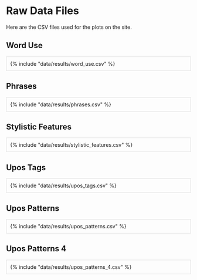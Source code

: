 # Raw Data Files

Here are the CSV files used for the plots on the site.

## Word Use

<div style="overflow-x: auto; max-width: 100%; border: 1px solid #ddd; padding: 10px;">
    {% include "data/results/word_use.csv" %}
</div>

## Phrases

<div style="overflow-x: auto; max-width: 100%; border: 1px solid #ddd; padding: 10px;">
    {% include "data/results/phrases.csv" %}
</div>

## Stylistic Features

<div style="overflow-x: auto; max-width: 100%; border: 1px solid #ddd; padding: 10px;">
    {% include "data/results/stylistic_features.csv" %}
</div>

## Upos Tags

<div style="overflow-x: auto; max-width: 100%; border: 1px solid #ddd; padding: 10px;">
    {% include "data/results/upos_tags.csv" %}
</div>

## Upos Patterns

<div style="overflow-x: auto; max-width: 100%; border: 1px solid #ddd; padding: 10px;">
    {% include "data/results/upos_patterns.csv" %}
</div>

## Upos Patterns 4

<div style="overflow-x: auto; max-width: 100%; border: 1px solid #ddd; padding: 10px;">
    {% include "data/results/upos_patterns_4.csv" %}
</div>
